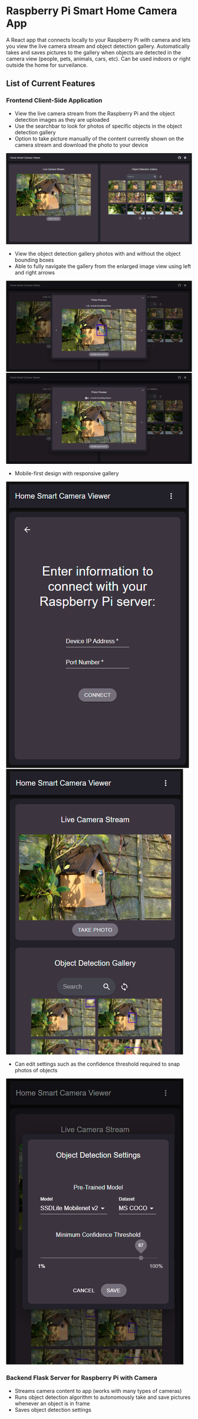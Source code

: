 # Raspberry Pi Smart Home Camera App
A React app that connects locally to your Raspberry Pi with camera and lets you view the live camera stream and object detection gallery. Automatically takes and saves pictures to the gallery when objects are detected in the camera view (people, pets, animals, cars, etc). Can be used indoors or right outside the home for surveilance.

## List of Current Features
### Frontend Client-Side Application
- View the live camera stream from the Raspberry Pi and the object detection images as they are uploaded
- Use the searchbar to look for photos of specific objects in the object detection gallery
- Option to take picture manually of the content currently shown on the camera stream and download the photo to your device

![main page with camera stream and gallery](screenshots/screenshot_main.png)


- View the object detection gallery photos with and without the object bounding boxes
- Able to fully navigate the gallery from the enlarged image view using left and right arrows

![photo preview with boxes](screenshots/screenshot_boxes.png)
![photo preview without boxes](screenshots/screenshot_no_boxes.png)


- Mobile-first design with responsive gallery

![connect page mobile view](screenshots/screenshot_connect.png)
![main page mobile view](screenshots/screenshot_mobile.png)

- Can edit settings such as the confidence threshold required to snap photos of objects

![settings mobile view](screenshots/screenshot_settings.png)


### Backend Flask Server for Raspberry Pi with Camera
- Streams camera content to app (works with many types of cameras)
- Runs object detection algorithm to autonomously take and save pictures whenever an object is in frame
- Saves object detection settings
